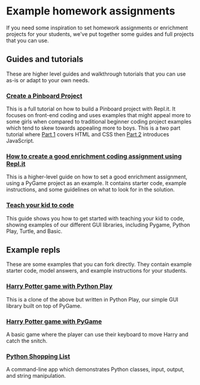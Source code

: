 # Example homework assignments

If you need some inspiration to set homework assignments or enrichment projects for your students, we've put together some guides and full projects that you can use.

## Guides and tutorials

These are higher level guides and walkthrough tutorials that you can use as-is or adapt to your own needs.

### [Create a Pinboard Project](./PinboardProjectPart1)

This is a full tutorial on how to build a Pinboard project with Repl.it. It focuses on front-end coding and uses examples that might appeal more to some girls when compared to traditional beginner coding project examples which tend to skew towards appealing more to boys. This is a two part tutorial where [Part 1](./PinboardProjectPart1) covers HTML and CSS then [Part 2](./PinboardProjectPart2) introduces JavaScript.

### [How to create a good enrichment coding assignment using Repl.it](./EnrichmentHomework)

This is a higher-level guide on how to set a good enrichment assignment, using a PyGame project as an example. It contains starter code, example instructions, and some guidelines on what to look for in the solution.

### [Teach your kid to code](./TeachYourKid)

This guide shows you how to get started with teaching your kid to code, showing examples of our different GUI libraries, including Pygame, Python Play, Turtle, and Basic.

## Example repls

These are some examples that you can fork directly. They contain example starter code, model answers, and example instructions for your students.

### [Harry Potter game with Python Play](https://repl.it/@ritza/PlayPotterGame)

This is a clone of the above but written in Python Play, our simple GUI library built on top of PyGame.

### [Harry Potter game with PyGame]( https://repl.it/@ritza/PotterGame)

A basic game where the player can use their keyboard to move Harry and catch the snitch.

### [Python Shopping List](https://repl.it/@ritza/ShoppingList)

A command-line app which demonstrates Python classes, input, output, and string manipulation.
